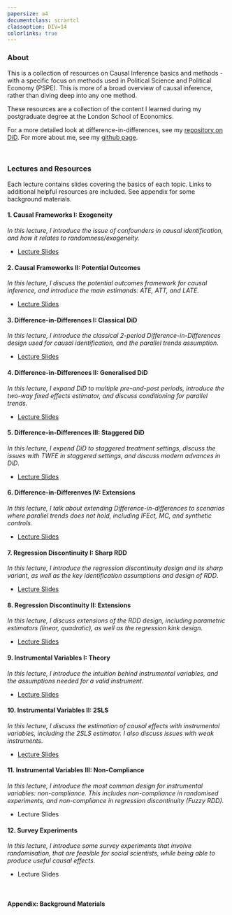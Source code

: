 ```yaml
---
papersize: a4
documentclass: scrartcl
classoption: DIV=14
colorlinks: true
---
```


<!-- # Introduction to Causal Inference  -->

### About

This is a collection of resources on Causal Inference basics and methods - with a specific focus on methods used in Political Science and Political Economy (PSPE). This is more of a broad overview of causal inference, rather than diving deep into any one method.

These resources are a collection of the content I learned during my postgraduate degree at the London School of Economics.

For a more detailed look at difference-in-differences, see my [repository on DiD](https://kevinli03.github.io/did/). For more about me, see my [github page](https://kevinli03.github.io).

 

### Lectures and Resources

Each lecture contains slides covering the basics of each topic. Links to additional helpful resources are included. See appendix for some background materials.

#### 1. Causal Frameworks I: Exogeneity

*In this lecture, I introduce the issue of confounders in causal identification, and how it relates to randomness/exogeneity.*

-   [Lecture Slides](https://kevinli03.github.io/causal/frameworks1.pdf)

#### 2. Causal Frameworks II: Potential Outcomes

*In this lecture, I discuss the potential outcomes framework for causal inference, and introduce the main estimands: ATE, ATT, and LATE.*

-   [Lecture Slides](https://kevinli03.github.io/causal/frameworks2.pdf)

#### 3. Difference-in-Differences I: Classical DiD

*In this lecture, I introduce the classical 2-period Difference-in-Differences design used for causal identification, and the parallel trends assumption*.

-   [Lecture Slides](https://kevinli03.github.io/causal/did1.pdf)

#### 4. Difference-in-Differences II: Generalised DiD

*In this lecture, I expand DiD to multiple pre-and-post periods, introduce the two-way fixed effects estimator, and discuss conditioning for parallel trends.*

-   [Lecture Slides](https://kevinli03.github.io/causal/did2.pdf)

#### 5. Difference-in-Differences III: Staggered DiD

*In this lecture, I expend DiD to staggered treatment settings, discuss the issues with TWFE in staggered settings, and discuss modern advances in DiD*.

-   [Lecture Slides](https://kevinli03.github.io/causal/did3.pdf)

#### 6. Difference-in-Differenves IV: Extensions

*In this lecture, I talk about extending Difference-in-differences to scenarios where parallel trends does not hold, including IFEct, MC, and synthetic controls.*

-   [Lecture Slides](https://kevinli03.github.io/causal/did4.pdf)

#### 7. Regression Discontinuity I: Sharp RDD

*In this lecture, I introduce the regression discontinuity design and its sharp variant, as well as the key identification assumptions and design of RDD*.

-   [Lecture Slides](https://kevinli03.github.io/causal/rdd1.pdf)

#### 8. Regression Discontinuity II: Extensions

*In this lecture, I discuss extensions of the RDD design, including parametric estimators (linear, quadratic), as well as the regression kink design.*

-   [Lecture Slides](https://kevinli03.github.io/causal/rdd2.pdf)

#### 9. Instrumental Variables I: Theory

*In this lecture, I introduce the intuition behind instrumental variables, and the assumptions needed for a valid instrument.*

-   [Lecture Slides](https://kevinli03.github.io/causal/iv1.pdf)

#### 10. Instrumental Variables II: 2SLS

*In this lecture, I discuss the estimation of causal effects with instrumental variables, including the 2SLS estimator. I also discuss issues with weak instruments.*

-   [Lecture Slides](https://kevinli03.github.io/causal/iv2.pdf)

#### 11. Instrumental Variables III: Non-Compliance

*In this lecture, I introduce the most common design for instrumental variables: non-compliance. This includes non-compliance in randomised experiments, and non-compliance in regression discontinuity (Fuzzy RDD).*

-   Lecture Slides

#### 12. Survey Experiments

*In this lecture, I introduce some survey experiments that involve randomisation, that are feasible for social scientists, while being able to produce useful causal effects*.

-   Lecture Slides

 

#### Appendix: Background Materials